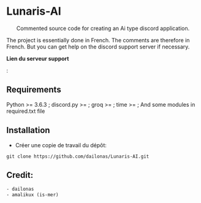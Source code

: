 # Lunaris-AI
<p align="center"> 
Commented source code for creating an Ai type discord application.
</p>
The project is essentially done in French. The comments are therefore in French. But you can get help on the discord support server if necessary.
<p><b> Lien du serveur support</b></p>:

## Requirements
Python >= 3.6.3 ; discord.py >= ; groq >= ; time >= ; And some modules in required.txt file

## Installation
- Créer une copie de travail du dépôt:
```
git clone https://github.com/dailonas/Lunaris-AI.git
```
## Credit:
```txt
- dailonas
- amalikux (is-mer)
```